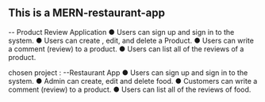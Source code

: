 ## This is a MERN-restaurant-app

-- Product Review Application
● Users can sign up and sign in to the system.
● Users can create , edit, and delete a Product.
● Users can write a comment (review) to a product.
● Users can list all of the reviews of a product.


chosen project :
--Restaurant App
● Users can sign up and sign in to the system.
● Admin can create, edit and delete food.
● Customers can write a comment (review) to a product. ● Users can list all of the reviews of food.


